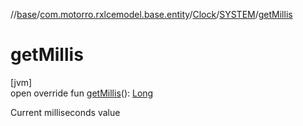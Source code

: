 //[base](../../../../index.md)/[com.motorro.rxlcemodel.base.entity](../../index.md)/[Clock](../index.md)/[SYSTEM](index.md)/[getMillis](get-millis.md)

# getMillis

[jvm]\
open override fun [getMillis](get-millis.md)(): [Long](https://kotlinlang.org/api/latest/jvm/stdlib/kotlin/-long/index.html)

Current milliseconds value
